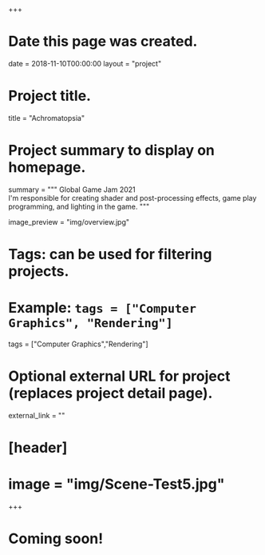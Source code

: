 +++
# Date this page was created.
date = 2018-11-10T00:00:00
layout = "project"

# Project title.
title = "Achromatopsia"

# Project summary to display on homepage.
summary = """
 Global Game Jam 2021<br>
 I'm responsible for creating shader and post-processing effects, game play programming, and lighting in the game.
 """
 
image_preview = "img/overview.jpg"

# Tags: can be used for filtering projects.
# Example: `tags = ["Computer Graphics", "Rendering"]`
tags = ["Computer Graphics","Rendering"]

# Optional external URL for project (replaces project detail page).
external_link = ""

# [header]
# image = "img/Scene-Test5.jpg"

+++

# Coming soon!


